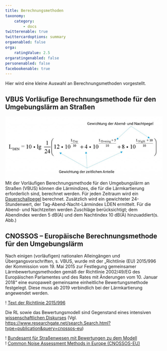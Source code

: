 ```yaml
---
title: Berechnungsmethoden
taxonomy:
    category:
        - docs
twitterenable: true
twittercardoptions: summary
orgaenabled: false
orga:
    ratingValue: 2.5
orgaratingenabled: false
personenabled: false
facebookenable: true
---
```


Hier wird eine kleine Auswahl an Berechnungsmethoden vorgestellt.

## VBUS Vorläufige Berechnungsmethode für den Umgebungslärm an Straßen
![](Lden_vbus.jpg?lightbox=600,400)
Mit der Vorläufigen Berechnungsmethode für den Umgebungslärm an Straßen (VBUS) können die Lärmindizes, die für die Lärmkartierung erforderlich sind, berechnet werden.
Für jeden Zeitraum wird ein [Dauerschallpegel](http://www.umweltbundesamt.at/umweltschutz/laerm/schalldruckpegel) berechnet. 
Zusätzlich wird ein gewichteter 24-Stundenwert, der Tag-Abend-Nacht-Lärmindex LDEN ermittelt.
Für die Abend- und Nachtzeiten werden Zuschläge berücksichtigt; dem Abendindex werden 5 dB(A) und dem Nachtindex 10 dB(A) hinzuaddiert(s. Abb.)

## CNOSSOS – Europäische Berechnungsmethode für den Umgebungslärm
Nach einigen (vorläufigen) nationalen Alleingängen und Übergangsvorschriften, s. VBUS, wurde mit der „Richtlinie (EU) 2015/996 der Kommission vom 19. Mai 2015 zur Festlegung gemeinsamer Lärmbewertungsmethoden gemäß der Richtlinie 2002/49/EG des Europäischen Parlamentes und des Rates mit Änderungen vom 10. Januar 2018“ eine europaweit gemeinsame einheitliche Bewertungsmethode festgelegt. Diese muss ab 2019 verbindlich bei der Lärmkartierung angewendet werden.

! [Text der Richtlinie 2015/996](http://eur-lex.europa.eu/legal-content/DE/TXT/?uri=CELEX:32015L0996)

Die RL sowie das Bewertungsmodell sind Gegenstand eines intensiven [wissenschaftlichen Diskurses](https://www.researchgate.net/search.Search.html?type=publication&query=cnossos-eu) (Vgl. https://www.researchgate.net/search.Search.html?type=publication&query=cnossos-eu)

! [Bundesamt für Straßenwesen mit Bewertungen zu dem Modell](https://www.bast.de/BASt_2017/DE/Verkehrstechnik/Fachthemen/cnossos.html) <br>
! [Common Noise Assessment Methods in Europe (CNOSSOS-EU)](https://ec.europa.eu/jrc/en/publication/reference-reports/common-noise-assessment-methods-europe-cnossos-eu)


